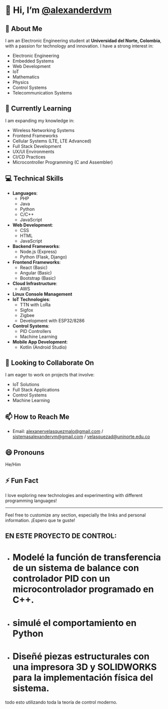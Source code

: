 # 👋 Hi, I’m [@alexanderdvm](https://github.com/alexanderdvm)


## 👀 About Me
I am an Electronic Engineering student at **Universidad del Norte, Colombia**, with a passion for technology and innovation. I have a strong interest in:

- Electronic Engineering
- Embedded Systems
- Web Development
- IoT
- Mathematics
- Physics
- Control Systems
- Telecommunication Systems

## 🌱 Currently Learning
I am expanding my knowledge in:

- Wireless Networking Systems
- Frontend Frameworks
- Cellular Systems (LTE, LTE Advanced)
- Full Stack Development
- UX/UI Environments
- CI/CD Practices
- Microcontroller Programming (C and Assembler)

## 💻 Technical Skills
- **Languages**: 
  - PHP
  - Java
  - Python
  - C/C++
  - JavaScript
- **Web Development**: 
  - CSS
  - HTML
  - JavaScript
- **Backend Frameworks**: 
  - Node.js (Express)
  - Python (Flask, Django)
- **Frontend Frameworks**: 
  - React (Basic)
  - Angular (Basic)
  - Bootstrap (Basic)
- **Cloud Infrastructure**: 
  - AWS
- **Linux Console Management**
- **IoT Technologies**: 
  - TTN with LoRa
  - Sigfox
  - Zigbee
  - Development with ESP32/8286
- **Control Systems**: 
  - PID Controllers
  - Machine Learning
- **Mobile App Development**: 
  - Kotlin (Android Studio)

## 💞 Looking to Collaborate On
I am eager to work on projects that involve:

- IoT Solutions
- Full Stack Applications
- Control Systems
- Machine Learning

## 📫 How to Reach Me
- Email: alexanervelasquezmalo@gmail.com / sistemasalexandervm@gmail.com / velasquezad@uninorte.edu.co
   

## 😄 Pronouns
He/Him

## ⚡ Fun Fact
I love exploring new technologies and experimenting with different programming languages!

---

Feel free to customize any section, especially the links and personal information. ¡Espero que te guste!

## EN ESTE PROYECTO DE CONTROL:
- # Modelé la función de transferencia de un sistema de balance con controlador PID con un microcontrolador programado en C++.
- # simulé el comportamiento en Python
- # Diseñé piezas estructurales con una impresora 3D y SOLIDWORKS para la implementación física del sistema.
todo esto utilizando toda la teoría de control moderno.

